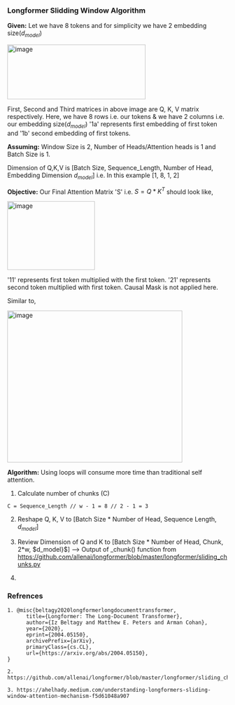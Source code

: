 ### Longformer Slidding Window Algorithm

**Given:** Let we have 8 tokens and for simplicity we have 2 embedding size($d_{model}$)

<img width="316" height="125" alt="image" src="https://github.com/user-attachments/assets/e299d222-f2d9-4188-9104-bd575685499b" />

First, Second and Third matrices in above image are Q, K, V matrix respectively.
Here, we have 8 rows i.e. our tokens & we have 2 columns i.e. our embedding size($d_{model}$)
'1a' represents first embedding of first token and '1b' second embedding of first tokens.

**Assuming:** Window Size is 2, Number of Heads/Attention heads is 1 and Batch Size is 1.

Dimension of Q,K,V is [Batch Size, Sequence_Length, Number of Head, Embedding Dimension $d_{model}$] i.e. In this example [1, 8, 1, 2]

**Objective:** Our Final Attention Matrix 'S' i.e. $S = Q*K^T$ should look like,

<img width="200" height="157" alt="image" src="https://github.com/user-attachments/assets/0ca175df-350c-4f5c-a046-55fab23ab097" />

'11' represents first token multiplied with the first token. '21' represents second token multiplied with first token.
Causal Mask is not applied here. 

Similar to, 

<img width="400" height="347" alt="image" src="https://github.com/user-attachments/assets/4b1f3375-ef26-4546-8b84-381a17aa3b25" />

**Algorithm:** Using loops will consume more time than traditional self attention.

1. Calculate number of chunks (C)
```
C = Sequence_Length // w - 1 = 8 // 2 - 1 = 3
```

2. Reshape Q, K, V to [Batch Size * Number of Head, Sequence Length, $d_{model}$]

3. Review Dimension of Q and K to [Batch Size * Number of Head, Chunk, 2*w, $d_model}$]  --> Output of _chunk() function from https://github.com/allenai/longformer/blob/master/longformer/sliding_chunks.py



4. 

### Refrences
```
1. @misc{beltagy2020longformerlongdocumenttransformer,
      title={Longformer: The Long-Document Transformer}, 
      author={Iz Beltagy and Matthew E. Peters and Arman Cohan},
      year={2020},
      eprint={2004.05150},
      archivePrefix={arXiv},
      primaryClass={cs.CL},
      url={https://arxiv.org/abs/2004.05150}, 
}

2. https://github.com/allenai/longformer/blob/master/longformer/sliding_chunks.py

3. https://ahelhady.medium.com/understanding-longformers-sliding-window-attention-mechanism-f5d61048a907

```
